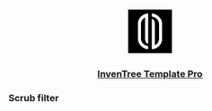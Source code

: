 <p align="center"><img src="../images/InvenTree Template Pro Logo.png" alt="InvenTree Template Pro
Logo" width="80px"></p>

<h3 align="center">

[InvenTree Template Pro](../README.md)

</h3>

### Scrub filter